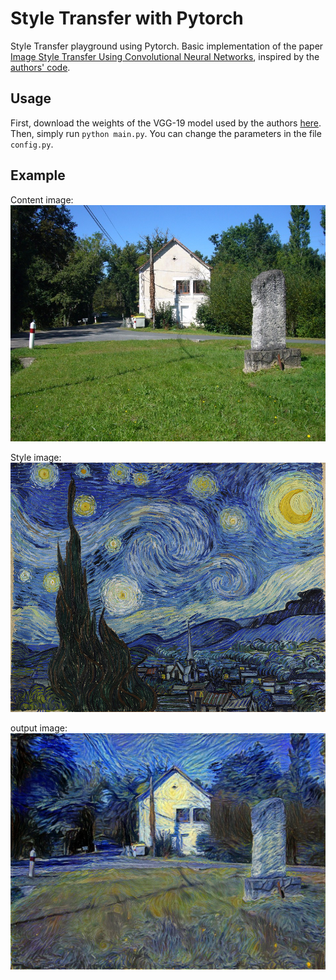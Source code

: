 # Style Transfer with Pytorch

Style Transfer playground using Pytorch. Basic implementation of the paper [Image Style Transfer Using Convolutional Neural Networks](http://www.cv-foundation.org/openaccess/content_cvpr_2016/html/Gatys_Image_Style_Transfer_CVPR_2016_paper.html), inspired by the [authors' code](https://github.com/leongatys/PytorchNeuralStyleTransfer).


## Usage

First, download the weights of the VGG-19 model used by the authors [here](https://bethgelab.org/media/uploads/pytorch_models/vgg_conv.pth). Then, simply run `python main.py`. You can change the parameters in the file `config.py`.

## Example

Content image:
![Content](./data/content.jpg)

Style image:
![Style](./data/style.jpg)

output image:
![Output](./data/output.jpg)